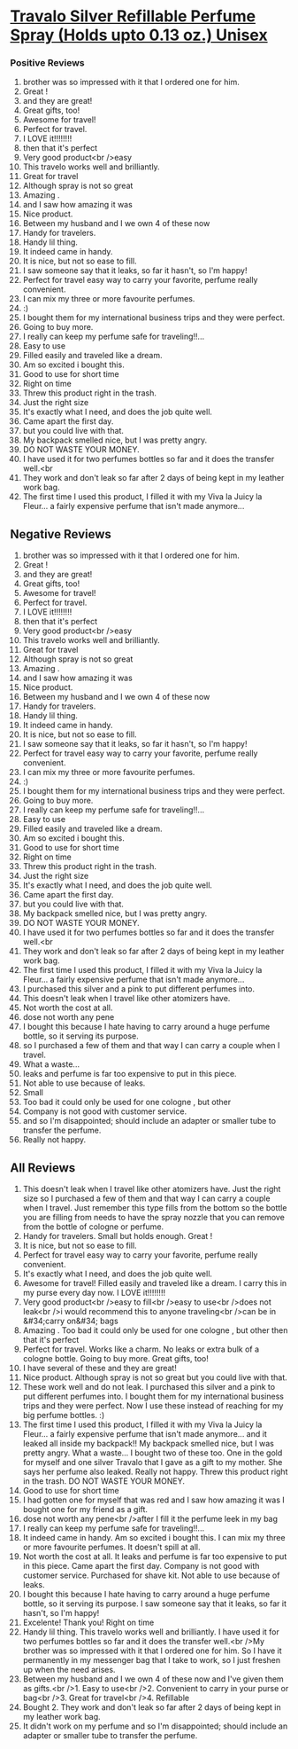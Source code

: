 # [Travalo Silver Refillable Perfume Spray (Holds upto 0.13 oz.) Unisex](https://products.checkmycream.com/products/Travalo-Silver-Refillable-Perfume-Spray-(Holds-upto-0.13-oz.)-Unisex.html)

### Positive Reviews

<ol>
      <li>brother was so impressed with it that I ordered one for him.</li>
      <li>Great !</li>
      <li>and they are great!</li>
      <li>Great gifts, too!</li>
      <li>Awesome for travel!  </li>
      <li>Perfect for travel.</li>
      <li>I LOVE it!!!!!!!!</li>
      <li>then that it&#x27;s perfect</li>
      <li>Very good product&lt;br /&gt;easy</li>
      <li>This travelo works well and brilliantly.</li>
      <li>Great for travel</li>
      <li>Although spray is not so great</li>
      <li>Amazing .</li>
      <li>and I saw how amazing it was</li>
      <li>Nice product.</li>
      <li>Between my husband and I we own 4 of these now</li>
      <li>Handy for travelers.  </li>
      <li>Handy lil thing.</li>
      <li>It indeed came in handy.</li>
      <li>It is nice, but not so ease to fill.</li>
      <li>I saw someone say that it leaks, so far it hasn&#x27;t, so I&#x27;m happy!</li>
      <li>Perfect for travel easy way to carry your favorite, perfume really convenient.</li>
      <li>I can mix my three or more favourite perfumes.</li>
      <li>:)</li>
      <li>I bought them for my international business trips and they were perfect.  </li>
      <li>Going to buy more.  </li>
      <li>I really can keep my perfume safe for traveling!!...</li>
      <li>Easy to use</li>
      <li>Filled easily and traveled like a dream.  </li>
      <li>Am so excited i bought this.</li>
      <li>Good to use for short time</li>
      <li>Right on time</li>
      <li>Threw this product right in the trash.</li>
      <li>Just the right size</li>
      <li>It&#x27;s exactly what I need, and does the job quite well.</li>
      <li>Came apart the first day.  </li>
      <li>but you could live with that.</li>
      <li>My backpack smelled nice, but I was pretty angry.</li>
      <li>DO NOT WASTE YOUR MONEY.</li>
      <li>I have used it for two perfumes bottles so far and it does the transfer well.&lt;br</li>
      <li>They work and don&#x27;t leak so far after 2 days of being kept in my leather work bag.</li>
      <li>The first time I used this product, I filled it with my Viva la Juicy la Fleur... a fairly expensive perfume that isn&#x27;t made anymore...</li>
</ol>


<h2>Negative Reviews</h2>
<ol>
<li> brother was so impressed with it that I ordered one for him.</li>
<li> Great !</li>
<li> and they are great!</li>
<li> Great gifts, too!</li>
<li> Awesome for travel!  </li>
<li> Perfect for travel.</li>
<li> I LOVE it!!!!!!!!</li>
<li> then that it&#x27;s perfect</li>
<li> Very good product&lt;br /&gt;easy</li>
<li> This travelo works well and brilliantly.</li>
<li> Great for travel</li>
<li> Although spray is not so great</li>
<li> Amazing .</li>
<li> and I saw how amazing it was</li>
<li> Nice product.</li>
<li> Between my husband and I we own 4 of these now</li>
<li> Handy for travelers.  </li>
<li> Handy lil thing.</li>
<li> It indeed came in handy.</li>
<li> It is nice, but not so ease to fill.</li>
<li> I saw someone say that it leaks, so far it hasn&#x27;t, so I&#x27;m happy!</li>
<li> Perfect for travel easy way to carry your favorite, perfume really convenient.</li>
<li> I can mix my three or more favourite perfumes.</li>
<li> :)</li>
<li> I bought them for my international business trips and they were perfect.  </li>
<li> Going to buy more.  </li>
<li> I really can keep my perfume safe for traveling!!...</li>
<li> Easy to use</li>
<li> Filled easily and traveled like a dream.  </li>
<li> Am so excited i bought this.</li>
<li> Good to use for short time</li>
<li> Right on time</li>
<li> Threw this product right in the trash.</li>
<li> Just the right size</li>
<li> It&#x27;s exactly what I need, and does the job quite well.</li>
<li> Came apart the first day.  </li>
<li> but you could live with that.</li>
<li> My backpack smelled nice, but I was pretty angry.</li>
<li> DO NOT WASTE YOUR MONEY.</li>
<li> I have used it for two perfumes bottles so far and it does the transfer well.&lt;br</li>
<li> They work and don&#x27;t leak so far after 2 days of being kept in my leather work bag.</li>
<li> The first time I used this product, I filled it with my Viva la Juicy la Fleur... a fairly expensive perfume that isn&#x27;t made anymore...</li>
<li> I purchased this silver and a pink to put different perfumes into.  </li>
<li> This doesn&#x27;t leak when I travel like other atomizers have.  </li>
<li> Not worth the cost at all.  </li>
<li> dose not worth any pene</li>
<li> I bought this because I hate having to carry around a huge perfume bottle, so it serving its purpose.</li>
<li> so I purchased a few of them and that way I can carry a couple when I travel.  </li>
<li> What a waste...</li>
<li> leaks and perfume is far too expensive to put in this piece.  </li>
<li> Not able to use because of leaks.</li>
<li> Small</li>
<li> Too bad it could only be used for one cologne , but other</li>
<li> Company is not good with customer service.  </li>
<li> and so I&#x27;m disappointed; should include an adapter or smaller tube to transfer the perfume.</li>
<li> Really not happy.</li>
</ol>

<h2>All Reviews</h2>

<ol>
    <li> This doesn&#x27;t leak when I travel like other atomizers have.  Just the right size so I purchased a few of them and that way I can carry a couple when I travel.  Just remember this type fills from the bottom so the bottle you are filling from needs to have the spray nozzle that you can remove from the bottle of cologne or perfume.</li>
    <li> Handy for travelers.  Small but holds enough.  Great !</li>
    <li> It is nice, but not so ease to fill.</li>
    <li> Perfect for travel easy way to carry your favorite, perfume really convenient.</li>
    <li> It&#x27;s exactly what I need, and does the job quite well.</li>
    <li> Awesome for travel!  Filled easily and traveled like a dream.  I carry this in my purse every day now.  I LOVE it!!!!!!!!</li>
    <li> Very good product&lt;br /&gt;easy to fill&lt;br /&gt;easy to use&lt;br /&gt;does not leak&lt;br /&gt;i would recommend this to anyone traveling&lt;br /&gt;can be in &amp;#34;carry on&amp;#34; bags</li>
    <li> Amazing . Too bad it could only be used for one cologne , but other then that it&#x27;s perfect</li>
    <li> Perfect for travel. Works like a charm.  No leaks or extra bulk of a cologne bottle. Going to buy more.  Great gifts, too!</li>
    <li> I have several of these and they are great!</li>
    <li> Nice product. Although spray is not so great but you could live with that.</li>
    <li> These work well and do not leak.  I purchased this silver and a pink to put different perfumes into.  I bought them for my international business trips and they were perfect.  Now I use these instead of reaching for my big perfume bottles.  :)</li>
    <li> The first time I used this product, I filled it with my Viva la Juicy la Fleur... a fairly expensive perfume that isn&#x27;t made anymore... and it leaked all inside my backpack!! My backpack smelled nice, but I was pretty angry. What a waste... I bought two of these too. One in the gold for myself and one silver Travalo that I gave as a gift to my mother. She says her perfume also leaked. Really not happy. Threw this product right in the trash. DO NOT WASTE YOUR MONEY.</li>
    <li> Good to use for short time</li>
    <li> I had gotten one for myself that was red and I saw how amazing it was I bought one for my friend as a gift.</li>
    <li> dose not worth any pene&lt;br /&gt;after I fill it the perfume leek in my bag</li>
    <li> I really can keep my perfume safe for traveling!!...</li>
    <li> It indeed came in handy. Am so excited i bought this. I can mix my three or more favourite perfumes. It doesn&#x27;t spill at all.</li>
    <li> Not worth the cost at all.  It leaks and perfume is far too expensive to put in this piece.  Came apart the first day.  Company is not good with customer service.  Purchased for shave kit.  Not able to use because of leaks.</li>
    <li> I bought this because I hate having to carry around a huge perfume bottle, so it serving its purpose. I saw someone say that it leaks, so far it hasn&#x27;t, so I&#x27;m happy!</li>
    <li> Excelente! Thank you! Right on time</li>
    <li> Handy lil thing. This travelo works well and brilliantly. I have used it for two perfumes bottles so far and it does the transfer well.&lt;br /&gt;My brother was so impressed with it that I ordered one for him. So I have it permanently in my messenger bag that I take to work, so I just freshen up when the need arises.</li>
    <li> Between my husband and I we own 4 of these now and I&#x27;ve given them as gifts.&lt;br /&gt;1. Easy to use&lt;br /&gt;2. Convenient to carry in your purse or bag&lt;br /&gt;3. Great for travel&lt;br /&gt;4. Refillable</li>
    <li> Bought 2. They work and don&#x27;t leak so far after 2 days of being kept in my leather work bag.</li>
    <li> It didn&#x27;t work on my perfume and so I&#x27;m disappointed; should include an adapter or smaller tube to transfer the perfume.</li>
</ol>




